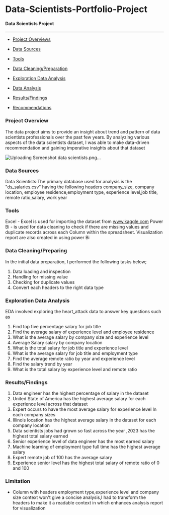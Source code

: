 # Data-Scientists-Portfolio-Project

#### Data Scientists Project
----------------------------------

-  [Project Overviews](#Project_Overview)

-  [Data Sources](#Data_Sources)

-  [Tools](#Tools)

-  [Data Cleaning/Preparation](#Data_cleaning/Preparation) 

-  [Exploration Data Analysis](#Recommendation)

-  [Data Analysis](#Data_Analysis)

-  [Results/Findings](#Results/Finding)

-  [Recommendations](#Recommendations)




### Project Overview
The data project aims to provide an insight about  trend and pattern of data scientists professionals over the past few years. By analyzing various aspects of the data scientists dataset, I was able to make data-driven recommendation and gaining imperative insights about that dataset


![Uploading Screenshot data scientists.png…]()



### Data Sources
Data Scientists:The primary database used for analysis is the  "ds_salaries.csv" having the following headers company_size, company location, employee residence,employment type, experience level,job title, remote ratio,salary, work year

### Tools 
Excel - Excel is used for importing the dataset from www.kaggle.com
Power Bi - is used for data cleaning to check if there are missing values and duplicate records across  each Column   within the  spreadsheet.
Visualization report are also created in using power Bi 

###  Data Cleaning/Preparing
In the initial data preparation, I performed the following tasks below;
1. Data loading and inspection
2. Handling for missing value
3. Checking for duplicate values
4. Convert each headers to  the right  data type

###  Exploration Data Analysis
EDA involved exploring the heart_attack data to answer key questions such as

1. Find top five percentage salary for job title
2. Find the average salary of  experience level and employee residence
3. What is the average salary by company size and experience level
4. Average Salary salary by company location 
5. What is the total salary for job title and experience level
6. What is the average salary for job title and employment type
7. Find the average remote ratio by year and experience level
8. Find the salary trend by year
9. What is the total salary by experience level and remote ratio


### Results/Findings
1. Data engineer has the highest percentage of salary in the dataset
2. United State of America has the highest average salary for each experience level across that dataset 
3. Expert occurs to have the most average salary for experience level In each company sizes
4. Illinois location has the highest average salary in the dataset for each company location
5. Data scientists jobs had grown so fast across the year ,2023 has the highest  total salary earned
6. Senior experience level of data engineer  has the most earned salary 
7. Machine learning of employment type full time has the highest average salary
8. Expert remote job of 100 has  the average salary 
9. Experience senior level has the highest total salary of remote ratio of 0 and 100



### Limitation
- Column with headers employment type,experience level and  company size context won't give a concise analysis,I had to transform  the headers to make it  a readable context in which enhances analysis report for visualization 



